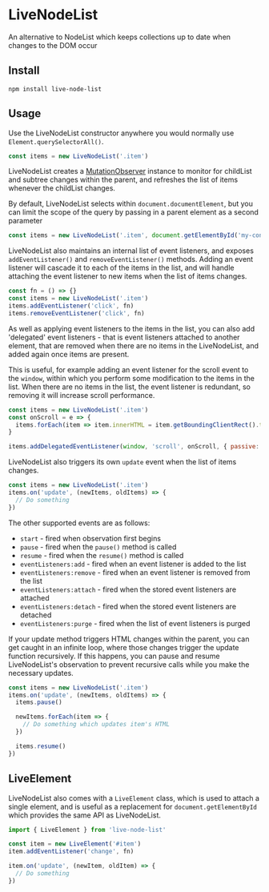 # LiveNodeList

An alternative to NodeList which keeps collections up to date when changes to
the DOM occur

## Install

```
npm install live-node-list
```

## Usage

Use the LiveNodeList constructor anywhere you would normally use
`Element.querySelectorAll()`.

```js
const items = new LiveNodeList('.item')
```

LiveNodeList creates a [MutationObserver](https://developer.mozilla.org/en-US/docs/Web/API/MutationObserver) instance to monitor for childList and
subtree changes within the parent, and refreshes the list of items whenever the
childList changes.

By default, LiveNodeList selects within `document.documentElement`, but you
can limit the scope of the query by passing in a parent element as a second
parameter

```js
const items = new LiveNodeList('.item', document.getElementById('my-container'))
```

LiveNodeList also maintains an internal list of event listeners, and exposes
`addEventListener()` and `removeEventListener()` methods. Adding an event
listener will cascade it to each of the items in the list, and will handle
attaching the event listener to new items when the list of items changes.

```js
const fn = () => {}
const items = new LiveNodeList('.item')
items.addEventListener('click', fn)
items.removeEventListener('click', fn)
```

As well as applying event listeners to the items in the list, you can also add
'delegated' event listeners - that is event listeners attached to another element,
that are removed when there are no items in the LiveNodeList, and added again
once items are present.

This is useful, for example adding an event listener for
the scroll event to the `window`, within which you perform some modification to
the items in the list. When there are no items in the list, the event listener is
redundant, so removing it will increase scroll performance.

```js
const items = new LiveNodeList('.item')
const onScroll = e => {
  items.forEach(item => item.innerHTML = item.getBoundingClientRect().top)
}

items.addDelegatedEventListener(window, 'scroll', onScroll, { passive: true })
```

LiveNodeList also triggers its own `update` event when the list of items
changes.

```js
const items = new LiveNodeList('.item')
items.on('update', (newItems, oldItems) => {
  // Do something
})
```

The other supported events are as follows:

* `start` - fired when observation first begins
* `pause` - fired when the `pause()` method is called
* `resume` - fired when the `resume()` method is called
* `eventListeners:add` - fired when an event listener is added to the list
* `eventListeners:remove` - fired when an event listener is removed from the list
* `eventListeners:attach` - fired when the stored event listeners are attached
* `eventListeners:detach` - fired when the stored event listeners are detached
* `eventListeners:purge` - fired when the list of event listeners is purged

If your update method triggers HTML changes within the parent, you can get caught in an infinite loop, where those changes trigger the update function recursively. If this happens, you can pause and resume LiveNodeList's observation to prevent recursive calls while you make the necessary updates.

```js
const items = new LiveNodeList('.item')
items.on('update', (newItems, oldItems) => {
  items.pause()

  newItems.forEach(item => {
    // Do something which updates item's HTML
  })

  items.resume()
})
```

## LiveElement

LiveNodeList also comes with a `LiveElement` class, which is used to attach a single element, and is useful as a replacement for `document.getElementById` which provides the same API as LiveNodeList.

```js
import { LiveElement } from 'live-node-list'

const item = new LiveElement('#item')
item.addEventListener('change', fn)

item.on('update', (newItem, oldItem) => {
  // Do something
})
```
